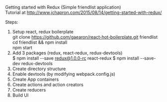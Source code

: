 Getting started with Redux (Simple friendlist application)  
Tutorial at http://www.jchapron.com/2015/08/14/getting-started-with-redux/

Steps:  
1. Setup react, redux boilerplate   
git clone https://github.com/gaearon/react-hot-boilerplate.git friendlist  
cd friendlist && npm install  
npm start  
2. Add 3 packages  (redux, react-redux, redux-devtools)  
$ npm install --save redux@1.0.0-rc react-redux
$ npm install --save-dev redux-devtools
3. Create directory structure  
4. Enable devtools (by modifying webpack.config.js)
5. Create App containers  
6. Create actions and action creators  
7. Create reducers  
8. Build UI  
